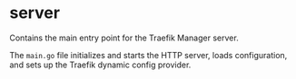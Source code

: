 # server

Contains the main entry point for the Traefik Manager server.

The `main.go` file initializes and starts the HTTP server, loads configuration, and sets up the Traefik dynamic config provider.
